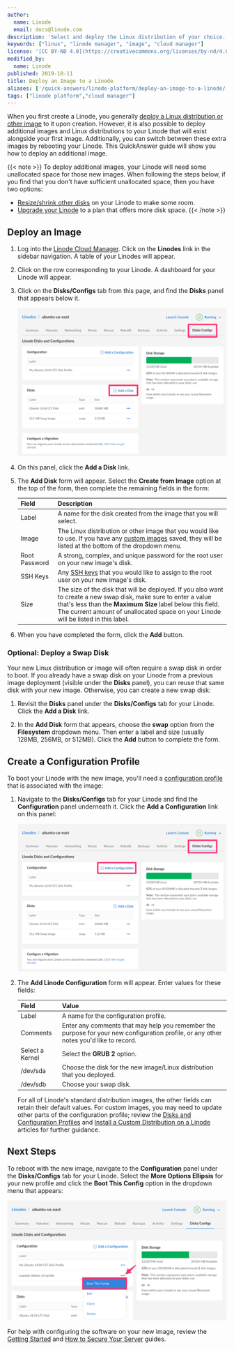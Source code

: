 ```yaml
---
author:
  name: Linode
  email: docs@linode.com
description: 'Select and deploy the Linux distribution of your choice.'
keywords: ["linux", "linode manager", "image", "cloud manager"]
license: '[CC BY-ND 4.0](https://creativecommons.org/licenses/by-nd/4.0)'
modified_by:
  name: Linode
published: 2019-10-11
title: Deploy an Image to a Linode
aliases: ['/quick-answers/linode-platform/deploy-an-image-to-a-linode/','/quick-answers/linode-platform/deploy-an-image-to-a-linode-classic-manager/']
tags: ["linode platform","cloud manager"]
---
```


When you first create a Linode, you generally [deploy a Linux distribution or other image](/docs/getting-started/#create-a-linode) to it upon creation. However, it is also possible to deploy additional images and Linux distributions to your Linode that will exist alongside your first image. Additionally, you can switch between these extra images by rebooting your Linode. This QuickAnswer guide will show you how to deploy an additional image.

{{< note >}}
To deploy additional images, your Linode will need some unallocated space for those new images. When following the steps below, if you find that you don't have sufficient unallocated space, then you have two options:

- [Resize/shrink other disks](/docs/quick-answers/linode-platform/resize-a-linode-disk/) on your Linode to make some room.
- [Upgrade your Linode](/docs/platform/disk-images/resizing-a-linode/) to a plan that offers more disk space.
{{< /note >}}

## Deploy an Image

1.  Log into the [Linode Cloud Manager](https://cloud.linode.com/). Click on the **Linodes** link in the sidebar navigation. A table of your Linodes will appear.

1.  Click on the row corresponding to your Linode. A dashboard for your Linode will appear.

1.  Click on the **Disks/Configs** tab from this page, and find the **Disks** panel that appears below it.

    [![Add a Disk link](add-a-disk-link.png "Add a Disk link")](add-a-disk-link.png)

1.  On this panel, click the **Add a Disk** link.

1.  The **Add Disk** form will appear. Select the **Create from Image** option at the top of the form, then complete the remaining fields in the form:

    | Field | Description |
    |-------|-------------|
    | Label | A name for the disk created from the image that you will select. |
    | Image | The Linux distribution or other image that you would like to use. If you have any [custom images](/docs/platform/disk-images/linode-images/) saved, they will be listed at the bottom of the dropdown menu. |
    | Root Password | A strong, complex, and unique password for the root user on your new image's disk. |
    | SSH Keys | Any [SSH keys](/docs/security/authentication/use-public-key-authentication-with-ssh/) that you would like to assign to the root user on your new image's disk. |
    | Size | The size of the disk that will be deployed. If you also want to create a new swap disk, make sure to enter a value that's less than the **Maximum Size** label below this field. The current amount of unallocated space on your Linode will be listed in this label. |

1. When you have completed the form, click the **Add** button.

### Optional: Deploy a Swap Disk

Your new Linux distribution or image will often require a swap disk in order to boot. If you already have a swap disk on your Linode from a previous image deployment (visible under the **Disks** panel), you can reuse that same disk with your new image. Otherwise, you can create a new swap disk:

1. Revisit the **Disks** panel under the **Disks/Configs** tab for your Linode. Click the **Add a Disk** link.

1. In the **Add Disk** form that appears, choose the **swap** option from the **Filesystem** dropdown menu. Then enter a label and size (usually 128MB, 256MB, or 512MB). Click the **Add** button to complete the form.

## Create a Configuration Profile

To boot your Linode with the new image, you'll need a [configuration profile](/docs/platform/disk-images/disk-images-and-configuration-profiles/#configuration-profiles) that is associated with the image:

1. Navigate to the **Disks/Configs** tab for your Linode and find the **Configuration** panel underneath it. Click the **Add a Configuration** link on this panel:

    [![Add a Configuration link](add-a-configuration-link.png "Add a Configuration link")](add-a-configuration-link.png)

1. The **Add Linode Configuration** form will appear. Enter values for these fields:

    | Field | Value |
    |-------|-------------|
    | Label | A name for the configuration profile. |
    | Comments | Enter any comments that may help you remember the purpose for your new configuration profile, or any other notes you'd like to record. |
    | Select a Kernel | Select the **GRUB 2** option. |
    | /dev/sda | Choose the disk for the new image/Linux distribution that you deployed. |
    | /dev/sdb | Choose your swap disk. |

    For all of Linode's standard distribution images, the other fields can retain their default values. For custom images, you may need to update other parts of the configuration profile; review the [Disks and Configuration Profiles](/docs/platform/disk-images/disk-images-and-configuration-profiles/#configuration-profiles) and [Install a Custom Distribution on a Linode](/docs/tools-reference/custom-kernels-distros/install-a-custom-distribution-on-a-linode/) articles for further guidance.

## Next Steps

To reboot with the new image, navigate to the **Configuration** panel under the **Disks/Configs** tab for your Linode. Select the **More Options Ellipsis** for your new profile and click the **Boot This Config** option in the dropdown menu that appears:

[![Boot This Config option](boot-this-config-option.png "Boot This Config option")](boot-this-config-option.png)

For help with configuring the software on your new image, review the [Getting Started](/docs/getting-started/) and [How to Secure Your Server](/docs/security/securing-your-server/) guides.
